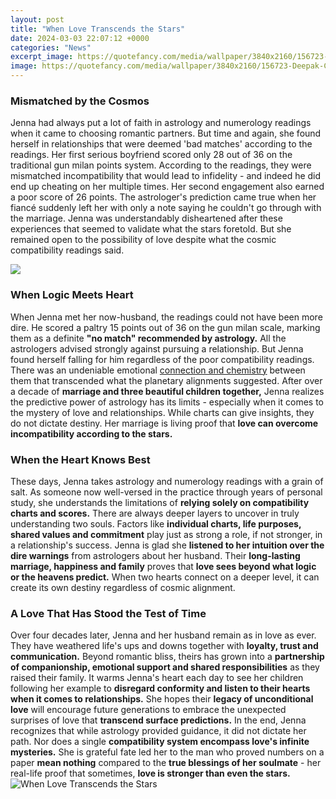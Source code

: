 ```yaml
---
layout: post
title: "When Love Transcends the Stars"
date: 2024-03-03 22:07:12 +0000
categories: "News"
excerpt_image: https://quotefancy.com/media/wallpaper/3840x2160/156723-Deepak-Chopra-Quote-Love-is-the-ultimate-truth-at-the-heart-of-the.jpg
image: https://quotefancy.com/media/wallpaper/3840x2160/156723-Deepak-Chopra-Quote-Love-is-the-ultimate-truth-at-the-heart-of-the.jpg
---
```


### Mismatched by the Cosmos
Jenna had always put a lot of faith in astrology and numerology readings when it came to choosing romantic partners. But time and again, she found herself in relationships that were deemed 'bad matches' according to the readings. 
Her first serious boyfriend scored only 28 out of 36 on the traditional gun milan points system. According to the readings, they were mismatched incompatibility that would lead to infidelity - and indeed he did end up cheating on her multiple times. 
Her second engagement also earned a poor score of 26 points. The astrologer's prediction came true when her fiancé suddenly left her with only a note saying he couldn't go through with the marriage. 
Jenna was understandably disheartened after these experiences that seemed to validate what the stars foretold. But she remained open to the possibility of love despite what the cosmic compatibility readings said.

![](https://i.pinimg.com/originals/c9/ca/70/c9ca708634597b88203021e351c69106.jpg)
### When Logic Meets Heart
When Jenna met her now-husband, the readings could not have been more dire. He scored a paltry 15 points out of 36 on the gun milan scale, marking them as a definite **"no match" recommended by astrology.** All the astrologers advised strongly against pursuing a relationship.
But Jenna found herself falling for him regardless of the poor compatibility readings. There was an undeniable emotional [connection and chemistry](https://store.fi.io.vn/xmas-matching-ugly-santa-riding-shetland-sheepdog-christmas-2) between them that transcended what the planetary alignments suggested.
After over a decade of **marriage and three beautiful children together,** Jenna realizes the predictive power of astrology has its limits - especially when it comes to the mystery of love and relationships. While charts can give insights, they do not dictate destiny. Her marriage is living proof that **love can overcome incompatibility according to the stars.**
### When the Heart Knows Best
These days, Jenna takes astrology and numerology readings with a grain of salt. As someone now well-versed in the practice through years of personal study, she understands the limitations of **relying solely on compatibility charts and scores.** 
There are always deeper layers to uncover in truly understanding two souls. Factors like **individual charts, life purposes, shared values and commitment** play just as strong a role, if not stronger, in a relationship's success. 
Jenna is glad she **listened to her intuition over the dire warnings** from astrologers about her husband. Their **long-lasting marriage, happiness and family** proves that **love sees beyond what logic or the heavens predict.** When two hearts connect on a deeper level, it can create its own destiny regardless of cosmic alignment.
### A Love That Has Stood the Test of Time  
Over four decades later, Jenna and her husband remain as in love as ever. They have weathered life's ups and downs together with **loyalty, trust and communication.** Beyond romantic bliss, theirs has grown into a **partnership of companionship, emotional support and shared responsibilities** as they raised their family.
It warms Jenna's heart each day to see her children following her example to **disregard conformity and listen to their hearts when it comes to relationships.** She hopes their **legacy of unconditional love** will encourage future generations to embrace the unexpected surprises of love that **transcend surface predictions.**
In the end, Jenna recognizes that while astrology provided guidance, it did not dictate her path. Nor does a single **compatibility system encompass love's infinite mysteries.** She is grateful fate led her to the man who proved numbers on a paper **mean nothing** compared to the **true blessings of her soulmate** - her real-life proof that sometimes, **love is stronger than even the stars.**
![When Love Transcends the Stars](https://quotefancy.com/media/wallpaper/3840x2160/156723-Deepak-Chopra-Quote-Love-is-the-ultimate-truth-at-the-heart-of-the.jpg)